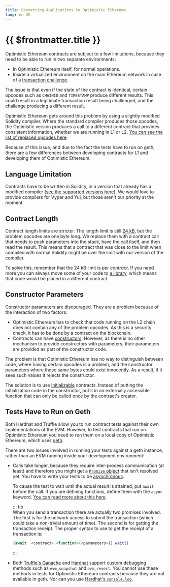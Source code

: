 ```yaml
---
title: Converting Applications to Optimistic Ethereum
lang: en-US
---
```


# {{ $frontmatter.title }}

Optimistic Ethereum contracts are subject to a few limitations, because they need to
be able to run in two separate environments:

- In Optimistic Ethereum itself, for normal operations.
- Inside a virtualized environment on the main Ethereum network in case of a
  [transaction challenge](/docs/protocol/protocol.html#transaction-challenge-contracts).

The issue is that even if the state of the contract is identical, certain 
opcodes such as `CHAINID` and `TIMESTAMP` produce different results. This could
result in a legitimate transaction result being challenged, and the challenge producing
a different result.

Optimistic Ethereum gets around this problem by using a slightly modified Solidity
compiler. Where the standard compiler produces those opcodes, the Optimistic version
produces a call to a different contract that provides consistent information, whether
we are running in L1 or L2. [You can see the list of replaced opcodes 
here](https://community.optimism.io/docs/protocol/evm-comparison.html#replaced-opcodes). 

Because of this issue, and due to the fact the tests have to run on geth, there are a 
few differences between developing contracts for L1 and developing them of Optimistic Ethereum:


## Language Limitation
Contracts have to be written in Solidity, in a version that already has a modified
compiler ([see the supported versions 
here](https://github.com/ethereum-optimism/solc-bin/tree/gh-pages/bin)). We would 
love to provide compilers for Vyper and Yul, but those aren't our priority at the moment.


## Contract Length

Contract length limits are stricter. The length limit is still 
[24 kB](https://github.com/ethereum/EIPs/blob/master/EIPS/eip-170.md), but
the problem opcodes are one byte long. We replace them with a contract call that 
needs to push parameters into the stack, have the call itself, and then read the
result. This means that a contract that was close to the limit when compiled with
normal Solidity might be over the limit with our version of the compiler. 

To solve this, remember that the 24 kB limit is *per contract*. If you need more you 
can always move some of your code to 
[a library](https://docs.soliditylang.org/en/v0.8.6/contracts.html#libraries),
which means that code would be placed in a different contract. 


## Constructor Parameters

Constructor parameters are discouraged. They are a problem because of the 
interaction of two factors:
- Optimistic Ethereum has to check that code running on the L2 chain
  does not contain any of the problem opcodes. As this is a security check, it
  has to be done by a contract on the blockchain.
- Contracts can have 
  [constructors](https://docs.soliditylang.org/en/v0.8.6/contracts.html). However, as
  there is no other mechanism to provide constructors with parameters, their 
  parameters are provided as part of the constructor code.

The problem is that Optimistic Ethereum has no way to distinguish between code,
where having certain opcodes is a problem, and the constructor parameters where
those same bytes could exist innocently. As a result, if it sees such values it
rejects the constructor.

The solution is to use 
[Initializable](
https://docs.openzeppelin.com/upgrades-plugins/1.x/writing-upgradeable) contracts.
Instead of putting the initialization code in the constructor, put it in an externally
accessible function that can only be called once by the contract's creator.

## Tests Have to Run on Geth

Both Hardhat and Truffle allow you to run contract tests against their own 
implementations of the EVM. However, to test contracts that run on Optimistic
Ethereum you need to run them on a local copy of Optimistic Ethereum, which uses
[geth](https://geth.ethereum.org/). 
   
There are two issues involved in running your tests against a geth instance, 
rather than an EVM running inside your development environment:

- Calls take longer, because they require inter-process communication (at least) and
  therefore you might get a [`Promise` 
  object](https://www.w3schools.com/js/js_promise.asp) that isn't resolved yet. You
  have to write your tests to be 
  [asynchronous](https://developer.mozilla.org/en-US/docs/Learn/JavaScript/Asynchronous/Concepts).

  To cause the test to wait until the actual result is attained, put `await` before 
  the call. If you are defining functions, define them with the `async` keyword. [You 
  can read more about this here](https://www.w3schools.com/js/js_async.asp). 

  ::: tip  
  When you send a transaction there are actually two promises involved. The first
  is for the network access to submit the transaction (which could take a non-trivial
  amount of time). The second is for getting the transaction receipt. The proper
  syntax to use to get the receipt of a transaction is:

  ```javascript
  (await  <contract>.<function>(<parameters>)).wait()
  ```
  :::

- Both [Truffle's Ganache](https://github.com/trufflesuite/ganache-cli#custom-methods)
  and [Hardhat](https://hardhat.org/hardhat-network/#special-testing-debugging-methods)
  support custom debugging methods such as `evm_snapshot` and `evm_revert`. You 
  cannot use these methods in tests for Optimistic Ethereum contracts because they 
  are not available in geth. Nor can you use [Hardhat's 
  `console.log`](https://hardhat.org/tutorial/debugging-with-hardhat-network.html).
